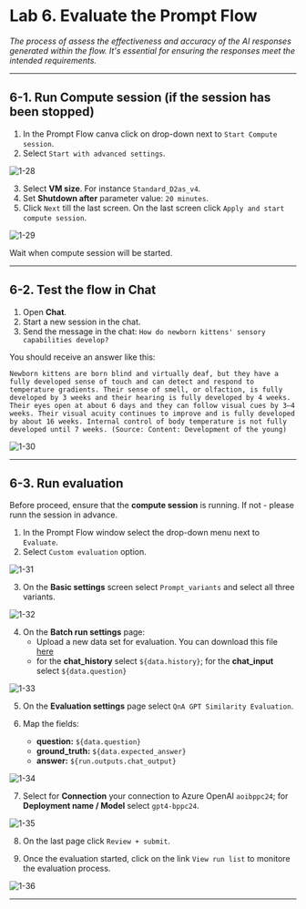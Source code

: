 # Lab 6. Evaluate the Prompt Flow

_The process of assess the effectiveness and accuracy of the AI responses generated within the flow. It's essential for ensuring the responses meet the intended requirements._

***

## 6-1. Run Compute session (if the session has been stopped)

1. In the Prompt Flow canva click on drop-down next to `Start Compute session`.
2. Select `Start with advanced settings`.

![1-28](./assets/1-28.png)

3. Select **VM size**. For instance `Standard_D2as_v4`.
4. Set **Shutdown after** parameter value: `20 minutes`.
5. Click `Next` till the last screen. On the last screen click `Apply and start compute session`.

![1-29](./assets/1-29.png)

Wait when compute session will be started.

***

## 6-2. Test the flow in Chat

1. Open **Chat**.
2. Start a new session in the chat.
3. Send the message in the chat: `How do newborn kittens' sensory capabilities develop?`

You should receive an answer like this:
```
Newborn kittens are born blind and virtually deaf, but they have a fully developed sense of touch and can detect and respond to temperature gradients. Their sense of smell, or olfaction, is fully developed by 3 weeks and their hearing is fully developed by 4 weeks. Their eyes open at about 6 days and they can follow visual cues by 3–4 weeks. Their visual acuity continues to improve and is fully developed by about 16 weeks. Internal control of body temperature is not fully developed until 7 weeks. (Source: Content: Development of the young)
```

![1-30](./assets/1-30.png)

***

## 6-3. Run evaluation

Before proceed, ensure that the **compute session** is running. If not - please runn the session in advance.

1. In the Prompt Flow window select the drop-down menu next to `Evaluate`.
2. Select `Custom evaluation` option.

![1-31](./assets/1-31.png)

3. On the **Basic settings** screen select `Prompt_variants` and select all three variants.

![1-32](./assets/1-32.png)

4. On the **Batch run settings** page:
   - Upload a new data set for evaluation. You can download this file [here](./assets/evaluation_questions.csv)
   - for the **chat_history** select `${data.history}`; for the **chat_input** select `${data.question}`

![1-33](./assets/1-33.png)

5. On the **Evaluation settings** page select `QnA GPT Similarity Evaluation`.

6. Map the fields:
   - **question:** `${data.question}`
   - **ground_truth:** `${data.expected_answer}`
   - **answer:** `${run.outputs.chat_output}`

![1-34](./assets/1-34.png)

7. Select for **Connection** your connection to Azure OpenAI `aoibppc24`; for **Deployment name / Model** select `gpt4-bppc24`.

![1-35](./assets/1-35.png)

8. On the last page click `Review + submit`.

9. Once the evaluation started, click on the link `View run list` to monitore the evaluation process.

![1-36](./assets/1-36.png)

***
